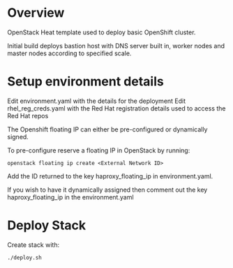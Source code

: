 # Overview

OpenStack Heat template used to deploy basic OpenShift cluster.

Initial build deploys bastion host with DNS server built in, worker nodes and master nodes according to specified scale.

# Setup environment details
Edit environment.yaml with the details for the deployment
Edit rhel_reg_creds.yaml with the  Red Hat registration details used to access the Red Hat repos

The Openshift floating IP can either be pre-configured or dynamically signed.

To pre-configure reserve a floating IP in OpenStack by running:

```
openstack floating ip create <External Network ID>
```

Add the ID returned to the key haproxy_floating_ip in environment.yaml.

If you wish to have it dynamically assigned then comment out the key haproxy_floating_ip in the environment.yaml

# Deploy Stack
Create stack with:
```
./deploy.sh
```
